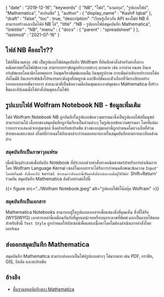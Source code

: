 {
  "date" : "2019-12-16",
  "keywords" :[ "NB", "ไฟล์", "นามสกุล", "รูปแบบไฟล์", "Mathematica", "สเปรดชีต" ],
  "author" : {
    "display_name" : "Kashif Iqbal"
},
  "draft" : "false",
  "toc" : true,
  "description" :"เรียนรู้เกี่ยวกับ API ของไฟล์ NB ที่สามารถสร้างและเปิดไฟล์ NB ได้",
  "title" :"NB - รูปแบบไฟล์สมุดบันทึก Mathematica",
  "linktitle" : "NB",
  "menu" : {
    "docs" : {
      "parent" : "spreadsheet"
}
},
  "lastmod" : "2021-07-16"
}

## ไฟล์ NB คืออะไร??

ไฟล์ที่มีนามสกุล .nb เป็นรูปแบบไฟล์สมุดบันทึก Wolfram ที่บันทึกคำสั่งสำหรับคำสั่งทางคณิตศาสตร์ในไฟล์ข้อความ สามารถบรรจุข้อมูลประเภทต่างๆ มากมาย เช่น การคำนวณสด อินเทอร์เฟซแบบไดนามิกโดยพลการ อินพุตเรียงพิมพ์แบบเต็ม อินพุตรูปภาพ การเพิ่มคำอธิบายประกอบโค้ดอัตโนมัติ อินเทอร์เฟซเชิงโปรแกรมระดับสูงที่สมบูรณ์ และฟังก์ชันและตัวเลือกที่จัดระเบียบอย่างรอบคอบหลายพันรายการ คำแนะนำที่เป็นข้อความคืออินพุตและเอาต์พุตของ Mathematica ที่สร้างขึ้นและอัปเดตเมื่อใส่คำสั่งอินพุตลงในไฟล์

## รูปแบบไฟล์ Wolfram Notebook NB - ข้อมูลเพิ่มเติม

ไฟล์ Wolfram Notebook NB ถูกบันทึกในรูปแบบข้อความธรรมดาซึ่งเป็นรูปแบบไฟล์ที่มนุษย์สามารถอ่านได้ เนื้อหาของสมุดบันทึกถูกจัดเรียงเป็นส่วนต่างๆ ในรูปแบบข้อความธรรมดา โดยที่แต่ละรายการจะแสดงด้วยกลุ่มเซลล์ ซึ่งคล้ายกับสเปรดชีต ช่วงของกลุ่มเหล่านี้ถูกกำหนดโดยวงเล็บที่ส่วนท้ายของแต่ละเซลล์ สไตล์ที่กำหนดให้กับเซลล์จะกำหนดบทบาทภายในสมุดบันทึกตามรายละเอียดด้านล่าง

### สมุดบันทึกเป็นภาษาวุลแฟรม

เมื่อมีวัตถุประสงค์เพื่อบันทึก Notebook ที่ประกอบด้วยคำสั่งทางคณิตศาสตร์สำหรับการดำเนินการโดย Wolfram Language Kernal เซลล์ในเอกสารจะได้รับการกำหนดลักษณะข้อความ `Input' โดยอัตโนมัติ สิ่งนี้บอกให้ kernal พิจารณาว่าสิ่งเหล่านี้เป็นคำสั่งที่ดำเนินการเมื่อผู้ใช้ใช้คีย์ `Shift+Return' ร่วมกัน สมุดบันทึก Mathematica ดังตัวอย่างต่อไปนี้

{{< figure src="../Wolfram Notebook.jpeg" alt="รูปแบบไฟล์โน๊ตบุ๊ค Wolfram" >}}

### สมุดบันทึกเป็นเอกสาร

Mathematica Notebooks สามารถอยู่ในรูปแบบเอกสารเพื่อแสดงสิ่งที่คุณเห็น สิ่งที่ได้รับ (WYSIWYG) เอกสารเหล่านี้เหมือนกันกับที่ดูบนหน้าจอหรือบนกระดาษที่พิมพ์ และเป็นแบบโต้ตอบ สำหรับสิ่งนี้ `Text Style` ถูกกำหนดให้กับเซลล์เพื่อแสดงเนื้อหาโดยไม่ต้องดำเนินการคำสั่งโดยเคอร์เนล

## ส่งออกสมุดบันทึก Mathematica

สมุดบันทึก Mathematica สามารถส่งออกเป็นไฟล์รูปแบบต่างๆ ได้มากมาย เช่น PDF, กราฟิก, GIS, บีบอัด และสเปรดชีต

## อ้างอิง

* [พื้นฐานสมุดบันทึกของ Mathematica](https://reference.wolfram.com/language/guide/NotebookBasics.html)


